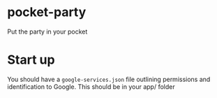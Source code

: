 # pocket-party
Put the party in your pocket


# Start up
You should have a `google-services.json` file outlining permissions and identification to Google. This should be in your app/ folder
